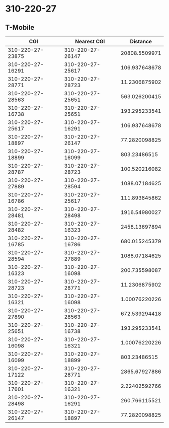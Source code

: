 # 310-220-27
## T-Mobile


| CGI | Nearest CGI | Distance |
|-----|-------------|----------|
| 310-220-27-23875 | 310-220-27-26147 | 20808.5509971 |
| 310-220-27-16291 | 310-220-27-25617 | 106.937648678 |
| 310-220-27-28771 | 310-220-27-28723 | 11.2306875902 |
| 310-220-27-28563 | 310-220-27-25651 | 563.026200415 |
| 310-220-27-16738 | 310-220-27-25651 | 193.295233541 |
| 310-220-27-25617 | 310-220-27-16291 | 106.937648678 |
| 310-220-27-18897 | 310-220-27-26147 | 77.2820098825 |
| 310-220-27-18899 | 310-220-27-16099 | 803.23486515 |
| 310-220-27-28787 | 310-220-27-28723 | 100.520216082 |
| 310-220-27-27889 | 310-220-27-28594 | 1088.07184625 |
| 310-220-27-16786 | 310-220-27-25617 | 111.893845862 |
| 310-220-27-28481 | 310-220-27-28498 | 1916.54980027 |
| 310-220-27-28482 | 310-220-27-16323 | 2458.13697894 |
| 310-220-27-16785 | 310-220-27-16786 | 680.015245379 |
| 310-220-27-28594 | 310-220-27-27889 | 1088.07184625 |
| 310-220-27-16323 | 310-220-27-16098 | 200.735598087 |
| 310-220-27-28723 | 310-220-27-28771 | 11.2306875902 |
| 310-220-27-16321 | 310-220-27-16098 | 1.00076220226 |
| 310-220-27-27890 | 310-220-27-28563 | 672.539294418 |
| 310-220-27-25651 | 310-220-27-16738 | 193.295233541 |
| 310-220-27-16098 | 310-220-27-16321 | 1.00076220226 |
| 310-220-27-16099 | 310-220-27-18899 | 803.23486515 |
| 310-220-27-17122 | 310-220-27-28771 | 2865.67927886 |
| 310-220-27-17601 | 310-220-27-16321 | 2.22402592766 |
| 310-220-27-28498 | 310-220-27-16291 | 260.766115521 |
| 310-220-27-26147 | 310-220-27-18897 | 77.2820098825 |
